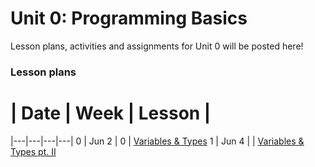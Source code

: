 # Unit 0: Programming Basics

Lesson plans, activities and assignments for Unit 0 will be posted here!

### Lesson plans

 # |  Date | Week | Lesson |
|---|---|---|---|
 0 | Jun 2 | 0 | [Variables & Types](https://github.com/accesscode-2-2/unit-0/blob/master/lessons/week-0/2015-06-02_variables.md)
 1 | Jun 4 | | [Variables & Types pt. II](lessons/week-0/2015-06-04_variables-2.md)
